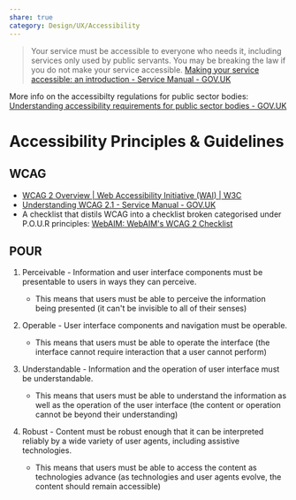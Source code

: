 ```yaml
---
share: true
category: Design/UX/Accessibility
---
```


> Your service must be accessible to everyone who needs it, including services only used by public servants. You may be breaking the law if you do not make your service accessible.
[Making your service accessible: an introduction - Service Manual - GOV.UK](https://www.gov.uk/service-manual/helping-people-to-use-your-service/making-your-service-accessible-an-introduction)

More info on the accessibilty regulations for public sector bodies: [Understanding accessibility requirements for public sector bodies - GOV.UK](https://www.gov.uk/guidance/accessibility-requirements-for-public-sector-websites-and-apps)

# Accessibility Principles & Guidelines

## WCAG 
- [WCAG 2 Overview | Web Accessibility Initiative (WAI) | W3C](https://www.w3.org/WAI/standards-guidelines/wcag/)
- [Understanding WCAG 2.1 - Service Manual - GOV.UK](https://www.gov.uk/service-manual/helping-people-to-use-your-service/understanding-wcag)
- A checklist that distils WCAG into a checklist broken categorised under P.O.U.R principles: [WebAIM: WebAIM's WCAG 2 Checklist](https://webaim.org/standards/wcag/checklist)

## POUR
1.  Perceivable - Information and user interface components must be presentable to users in ways they can perceive.
    -   This means that users must be able to perceive the information being presented (it can't be invisible to all of their senses)

2.  Operable - User interface components and navigation must be operable.
    -   This means that users must be able to operate the interface (the interface cannot require interaction that a user cannot perform)

3.  Understandable - Information and the operation of user interface must be understandable.
    -   This means that users must be able to understand the information as well as the operation of the user interface (the content or operation cannot be beyond their understanding)

4.  Robust - Content must be robust enough that it can be interpreted reliably by a wide variety of user agents, including assistive technologies.
    -   This means that users must be able to access the content as technologies advance (as technologies and user agents evolve, the content should remain accessible)

